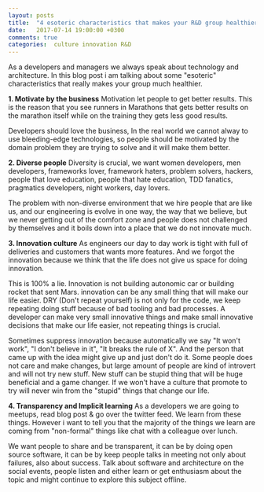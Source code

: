 ```yaml
---
layout: posts
title:  "4 esoteric characteristics that makes your R&D group healthier"
date:   2017-07-14 19:00:00 +0300
comments: true
categories:  culture innovation R&D
---
```

<p> 

As a developers and managers we always speak about technology and architecture. In this blog post i am talking about some "esoteric" characteristics that really makes your group much healthier.

<b>1. Motivate by the business</b>
Motivation let people to get better results. This is the reason that you see runners in Marathons that gets better results on the marathon itself while on the training they gets less good results.

Developers should love the business, In the real world we cannot alway to use bleeding-edge technologies, so people should be motivated by the domain problem they are trying to solve and it will make them better. 

<b>2. Diverse people</b>
Diversity is crucial, we want women developers, men developers, frameworks lover, framework haters, problem solvers, hackers, people that love education, people that hate education, TDD fanatics, pragmatics developers, night workers, day lovers.

The problem with non-diverse environment that we hire people that are like us, and our engineering is evolve in one way, the way that we believe, but we never getting out of the comfort zone and people does not challenged by themselves and it boils down into a place that we do not innovate much.

<b>3. Innovation culture</b>
As engineers our day to day work is tight with full of deliveries and customers that wants more features. And we forgot the innovation because we think that the life does not give us space for doing innovation.

This is 100% a lie. Innovation is not building autonomic car or building rocket that sent Mars. innovation can be any small thing that will make our life easier. 
DRY (Don't repeat yourself) is not only for the code, we keep repeating doing stuff because of bad tooling and bad processes. A developer can make very small innovative things and make small innovative decisions that make our life easier, not repeating things is crucial.

Sometimes suppress innovation because automatically we say "It won't work", "I don't believe in it", "It breaks the rule of X". And the person that came up with the idea might give up and just don't do it. Some people does not care and make changes, but large amount of people are kind of introvert and will not try new stuff. New stuff can be stupid thing that will be huge beneficial and a game changer. If we won't have a culture that promote to try will never win from the "stupid" things that change our life.

<b>4. Transparency and Implicit learning</b>
As a developers we are going to meetups, read blog post & go over the twitter feed. We learn from these things. However i want to tell you that the majority of the things we learn are coming from "non-formal" things like chat with a colleague over lunch.

We want people to share and be transparent, it can be by doing open source software, it can be by keep people talks in meeting not only about failures, also about success. 
Talk about software and architecture on the social events, people listen and either learn or get enthusiasm about the topic and might continue to explore this subject offline.


</p>
